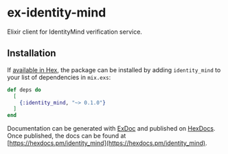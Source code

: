 # ex-identity-mind

Elixir client for IdentityMind verification service.

## Installation

If [available in Hex](https://hex.pm/docs/publish), the package can be installed
by adding `identity_mind` to your list of dependencies in `mix.exs`:

```elixir
def deps do
  [
    {:identity_mind, "~> 0.1.0"}
  ]
end
```

Documentation can be generated with [ExDoc](https://github.com/elixir-lang/ex_doc)
and published on [HexDocs](https://hexdocs.pm). Once published, the docs can
be found at [https://hexdocs.pm/identity_mind](https://hexdocs.pm/identity_mind).
